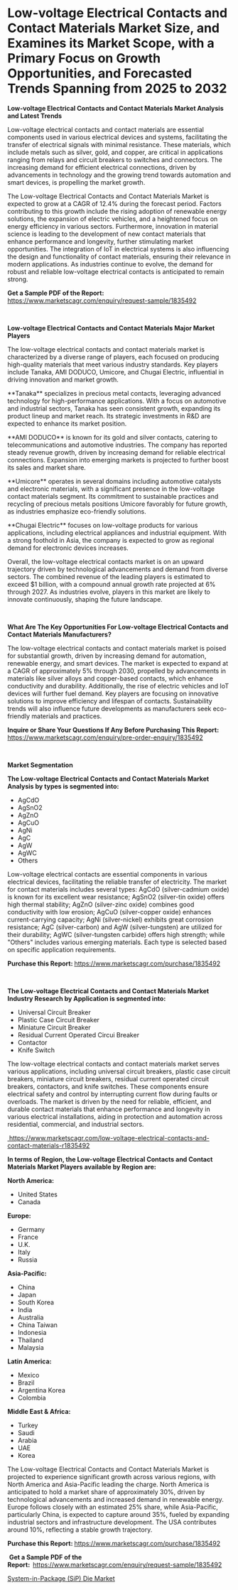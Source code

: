 <p><h1>Low-voltage Electrical Contacts and Contact Materials Market Size, and Examines its Market Scope, with a Primary Focus on Growth Opportunities, and Forecasted Trends Spanning from 2025 to 2032</h1></p><p><strong>Low-voltage Electrical Contacts and Contact Materials Market Analysis and Latest Trends</strong></p>
<p><p>Low-voltage electrical contacts and contact materials are essential components used in various electrical devices and systems, facilitating the transfer of electrical signals with minimal resistance. These materials, which include metals such as silver, gold, and copper, are critical in applications ranging from relays and circuit breakers to switches and connectors. The increasing demand for efficient electrical connections, driven by advancements in technology and the growing trend towards automation and smart devices, is propelling the market growth.</p><p>The Low-voltage Electrical Contacts and Contact Materials Market is expected to grow at a CAGR of 12.4% during the forecast period. Factors contributing to this growth include the rising adoption of renewable energy solutions, the expansion of electric vehicles, and a heightened focus on energy efficiency in various sectors. Furthermore, innovation in material science is leading to the development of new contact materials that enhance performance and longevity, further stimulating market opportunities. The integration of IoT in electrical systems is also influencing the design and functionality of contact materials, ensuring their relevance in modern applications. As industries continue to evolve, the demand for robust and reliable low-voltage electrical contacts is anticipated to remain strong.</p></p>
<p><strong>Get a Sample PDF of the Report:&nbsp;</strong> <a href="https://www.marketscagr.com/enquiry/request-sample/1835492?utm_campaign=2012&utm_medium=2&utm_source=Github&utm_content=ia&utm_term=26032025&utm_id=low-voltage-electrical-contacts-and-contact-materials">https://www.marketscagr.com/enquiry/request-sample/1835492</a></p>
<p>&nbsp;</p>
<p><strong>Low-voltage Electrical Contacts and Contact Materials Major Market Players</strong></p>
<p><p>The low-voltage electrical contacts and contact materials market is characterized by a diverse range of players, each focused on producing high-quality materials that meet various industry standards. Key players include Tanaka, AMI DODUCO, Umicore, and Chugai Electric, influential in driving innovation and market growth.</p><p>**Tanaka** specializes in precious metal contacts, leveraging advanced technology for high-performance applications. With a focus on automotive and industrial sectors, Tanaka has seen consistent growth, expanding its product lineup and market reach. Its strategic investments in R&D are expected to enhance its market position.</p><p>**AMI DODUCO** is known for its gold and silver contacts, catering to telecommunications and automotive industries. The company has reported steady revenue growth, driven by increasing demand for reliable electrical connections. Expansion into emerging markets is projected to further boost its sales and market share.</p><p>**Umicore** operates in several domains including automotive catalysts and electronic materials, with a significant presence in the low-voltage contact materials segment. Its commitment to sustainable practices and recycling of precious metals positions Umicore favorably for future growth, as industries emphasize eco-friendly solutions.</p><p>**Chugai Electric** focuses on low-voltage products for various applications, including electrical appliances and industrial equipment. With a strong foothold in Asia, the company is expected to grow as regional demand for electronic devices increases.</p><p>Overall, the low-voltage electrical contacts market is on an upward trajectory driven by technological advancements and demand from diverse sectors. The combined revenue of the leading players is estimated to exceed $1 billion, with a compound annual growth rate projected at 6% through 2027. As industries evolve, players in this market are likely to innovate continuously, shaping the future landscape.</p></p>
<p>&nbsp;</p>
<p><strong>What Are The Key Opportunities For Low-voltage Electrical Contacts and Contact Materials Manufacturers?</strong></p>
<p><p>The low-voltage electrical contacts and contact materials market is poised for substantial growth, driven by increasing demand for automation, renewable energy, and smart devices. The market is expected to expand at a CAGR of approximately 5% through 2030, propelled by advancements in materials like silver alloys and copper-based contacts, which enhance conductivity and durability. Additionally, the rise of electric vehicles and IoT devices will further fuel demand. Key players are focusing on innovative solutions to improve efficiency and lifespan of contacts. Sustainability trends will also influence future developments as manufacturers seek eco-friendly materials and practices.</p></p>
<p><strong>Inquire or Share Your Questions If Any Before Purchasing This Report:</strong> <a href="https://www.marketscagr.com/enquiry/pre-order-enquiry/1835492?utm_campaign=2012&utm_medium=2&utm_source=Github&utm_content=ia&utm_term=26032025&utm_id=low-voltage-electrical-contacts-and-contact-materials">https://www.marketscagr.com/enquiry/pre-order-enquiry/1835492</a></p>
<p>&nbsp;</p>
<p><strong>Market Segmentation</strong></p>
<p><strong>The Low-voltage Electrical Contacts and Contact Materials Market Analysis by types is segmented into:</strong></p>
<p><ul><li>AgCdO</li><li>AgSnO2</li><li>AgZnO</li><li>AgCuO</li><li>AgNi</li><li>AgC</li><li>AgW</li><li>AgWC</li><li>Others</li></ul></p>
<p><p>Low-voltage electrical contacts are essential components in various electrical devices, facilitating the reliable transfer of electricity. The market for contact materials includes several types: AgCdO (silver-cadmium oxide) is known for its excellent wear resistance; AgSnO2 (silver-tin oxide) offers high thermal stability; AgZnO (silver-zinc oxide) combines good conductivity with low erosion; AgCuO (silver-copper oxide) enhances current-carrying capacity; AgNi (silver-nickel) exhibits great corrosion resistance; AgC (silver-carbon) and AgW (silver-tungsten) are utilized for their durability; AgWC (silver-tungsten carbide) offers high strength; while "Others" includes various emerging materials. Each type is selected based on specific application requirements.</p></p>
<p><strong>Purchase this Report:&nbsp;</strong><a href="https://www.marketscagr.com/purchase/1835492?utm_campaign=2012&utm_medium=2&utm_source=Github&utm_content=ia&utm_term=26032025&utm_id=low-voltage-electrical-contacts-and-contact-materials">https://www.marketscagr.com/purchase/1835492</a></p>
<p>&nbsp;</p>
<p><strong>The Low-voltage Electrical Contacts and Contact Materials Market Industry Research by Application is segmented into:</strong></p>
<p><ul><li>Universal Circuit Breaker</li><li>Plastic Case Circuit Breaker</li><li>Miniature Circuit Breaker</li><li>Residual Current Operated Circui Breaker</li><li>Contactor</li><li>Knife Switch</li></ul></p>
<p><p>The low-voltage electrical contacts and contact materials market serves various applications, including universal circuit breakers, plastic case circuit breakers, miniature circuit breakers, residual current operated circuit breakers, contactors, and knife switches. These components ensure electrical safety and control by interrupting current flow during faults or overloads. The market is driven by the need for reliable, efficient, and durable contact materials that enhance performance and longevity in various electrical installations, aiding in protection and automation across residential, commercial, and industrial sectors.</p></p>
<p><a href="https://www.marketscagr.com/low-voltage-electrical-contacts-and-contact-materials-r1835492?utm_campaign=2012&utm_medium=2&utm_source=Github&utm_content=ia&utm_term=26032025&utm_id=low-voltage-electrical-contacts-and-contact-materials">&nbsp;https://www.marketscagr.com/low-voltage-electrical-contacts-and-contact-materials-r1835492</a></p>
<p><strong>In terms of Region, the Low-voltage Electrical Contacts and Contact Materials Market Players available by Region are:</strong></p>
<p>
    <p> <strong> North America: </strong>
        <ul>
            <li>United States</li>
            <li>Canada</li>
        </ul>
        </p> 
    <p> <strong> Europe: </strong>
        <ul>
            <li>Germany</li>
            <li>France</li>
            <li>U.K.</li>
            <li>Italy</li>
            <li>Russia</li>
        </ul>
        </p> 
    <p> <strong> Asia-Pacific: </strong>
        <ul>
            <li>China</li>
            <li>Japan</li>
            <li>South Korea</li>
            <li>India</li>
            <li>Australia</li>
            <li>China Taiwan</li>
            <li>Indonesia</li>
            <li>Thailand</li>
            <li>Malaysia</li>
        </ul>
        </p> 
    <p> <strong> Latin America: </strong>
        <ul>
            <li>Mexico</li>
            <li>Brazil</li>
            <li>Argentina Korea</li>
            <li>Colombia</li>
        </ul>
        </p> 
    <p> <strong> Middle East & Africa: </strong>
        <ul>
            <li>Turkey</li>
            <li>Saudi</li>
            <li>Arabia</li>
            <li>UAE</li>
            <li>Korea</li>
        </ul>
    </p>
    </p>
<p><p>The Low-voltage Electrical Contacts and Contact Materials Market is projected to experience significant growth across various regions, with North America and Asia-Pacific leading the charge. North America is anticipated to hold a market share of approximately 30%, driven by technological advancements and increased demand in renewable energy. Europe follows closely with an estimated 25% share, while Asia-Pacific, particularly China, is expected to capture around 35%, fueled by expanding industrial sectors and infrastructure development. The USA contributes around 10%, reflecting a stable growth trajectory.</p></p>
<p><strong>Purchase this Report: </strong><a href="https://www.marketscagr.com/purchase/1835492?utm_campaign=2012&utm_medium=2&utm_source=Github&utm_content=ia&utm_term=26032025&utm_id=low-voltage-electrical-contacts-and-contact-materials">https://www.marketscagr.com/purchase/1835492</a></p>
<p>&nbsp;<strong>Get a Sample PDF of the Report:&nbsp;&nbsp;</strong><a href="https://www.marketscagr.com/enquiry/request-sample/1835492?utm_campaign=2012&utm_medium=2&utm_source=Github&utm_content=ia&utm_term=26032025&utm_id=low-voltage-electrical-contacts-and-contact-materials">https://www.marketscagr.com/enquiry/request-sample/1835492</a></p>
<p><strong></strong></p>
<p><p><a href="https://github.com/resiebustin/Market-Research-Report-List-1/blob/main/system-in-package-sip-die-market.md?utm_campaign=2012&utm_medium=2&utm_source=Github&utm_content=ia&utm_term=26032025&utm_id=low-voltage-electrical-contacts-and-contact-materials">System-in-Package (SiP) Die Market</a></p></p>